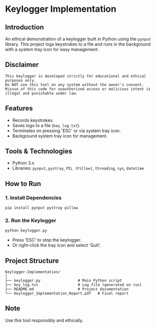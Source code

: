 # Keylogger Implementation

## Introduction
An ethical demonstration of a keylogger built in Python using the `pynput` library. This project logs keystrokes to a file and runs in the background with a system tray icon for easy management.

## Disclaimer
```
This keylogger is developed strictly for educational and ethical purposes only.
Do NOT use this tool on any system without the owner's consent.
Misuse of this code for unauthorized access or malicious intent is illegal and punishable under law.
```

## Features
- Records keystrokes.
- Saves logs to a file (`key_log.txt`).
- Terminates on pressing 'ESC' or via system tray icon.
- Background system tray icon for management.

## Tools & Technologies
- Python 3.x
- Libraries: `pynput`, `pystray`, `PIL (Pillow)`, `threading`, `sys`, `datetime`

## How to Run
### 1. Install Dependencies
```bash
pip install pynput pystray pillow
```

### 2. Run the Keylogger
```bash
python keylogger.py
```

- Press 'ESC' to stop the keylogger.
- Or right-click the tray icon and select 'Quit'.

## Project Structure
```
Keylogger-Implementation/
│
├── keylogger.py                 # Main Python script
├── key_log.txt                  # Log file (generated on run)
├── README.md                    # Project documentation
└── Keylogger_Implementation_Report.pdf   # Final report
```

## Note
Use this tool responsibly and ethically.
